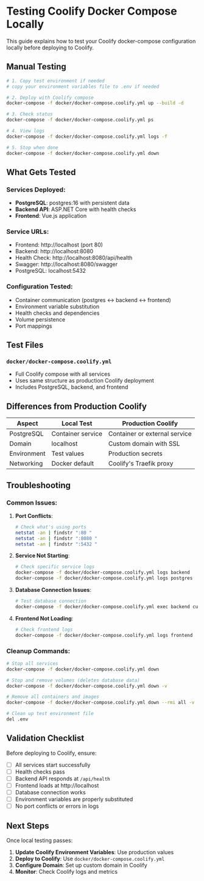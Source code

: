 # Testing Coolify Docker Compose Locally

This guide explains how to test your Coolify docker-compose configuration locally before deploying to Coolify.

## Manual Testing
```bash
# 1. Copy test environment if needed
# copy your environment variables file to .env if needed

# 2. Deploy with Coolify compose
docker-compose -f docker/docker-compose.coolify.yml up --build -d

# 3. Check status
docker-compose -f docker/docker-compose.coolify.yml ps

# 4. View logs
docker-compose -f docker/docker-compose.coolify.yml logs -f

# 5. Stop when done
docker-compose -f docker/docker-compose.coolify.yml down
```

## What Gets Tested

### Services Deployed:
- **PostgreSQL**: postgres:16 with persistent data
- **Backend API**: ASP.NET Core with health checks
- **Frontend**: Vue.js application

### Service URLs:
- Frontend: http://localhost (port 80)
- Backend: http://localhost:8080
- Health Check: http://localhost:8080/api/health
- Swagger: http://localhost:8080/swagger
- PostgreSQL: localhost:5432

### Configuration Tested:
- Container communication (postgres ↔ backend ↔ frontend)
- Environment variable substitution
- Health checks and dependencies
- Volume persistence
- Port mappings

## Test Files

### `docker/docker-compose.coolify.yml`
- Full Coolify compose with all services
- Uses same structure as production Coolify deployment
- Includes PostgreSQL, backend, and frontend



## Differences from Production Coolify

| Aspect | Local Test | Production Coolify |
|--------|------------|-------------------|
| PostgreSQL | Container service | Container or external service |
| Domain | localhost | Custom domain with SSL |
| Environment | Test values | Production secrets |
| Networking | Docker default | Coolify's Traefik proxy |

## Troubleshooting

### Common Issues:

1. **Port Conflicts**:
   ```bash
   # Check what's using ports
   netstat -an | findstr ":80 "
   netstat -an | findstr ":8080 "
   netstat -an | findstr ":5432 "
   ```

2. **Service Not Starting**:
   ```bash
   # Check specific service logs
   docker-compose -f docker/docker-compose.coolify.yml logs backend
   docker-compose -f docker/docker-compose.coolify.yml logs postgres
   ```

3. **Database Connection Issues**:
   ```bash
   # Test database connection
   docker-compose -f docker/docker-compose.coolify.yml exec backend curl http://localhost:8080/api/health
   ```

4. **Frontend Not Loading**:
   ```bash
   # Check frontend logs
   docker-compose -f docker/docker-compose.coolify.yml logs frontend
   ```

### Cleanup Commands:

```bash
# Stop all services
docker-compose -f docker/docker-compose.coolify.yml down

# Stop and remove volumes (deletes database data)
docker-compose -f docker/docker-compose.coolify.yml down -v

# Remove all containers and images
docker-compose -f docker/docker-compose.coolify.yml down --rmi all -v

# Clean up test environment file
del .env
```

## Validation Checklist

Before deploying to Coolify, ensure:

- [ ] All services start successfully
- [ ] Health checks pass
- [ ] Backend API responds at `/api/health`
- [ ] Frontend loads at http://localhost
- [ ] Database connection works
- [ ] Environment variables are properly substituted
- [ ] No port conflicts or errors in logs

## Next Steps

Once local testing passes:

1. **Update Coolify Environment Variables**: Use production values
2. **Deploy to Coolify**: Use `docker/docker-compose.coolify.yml`
3. **Configure Domain**: Set up custom domain in Coolify
4. **Monitor**: Check Coolify logs and metrics